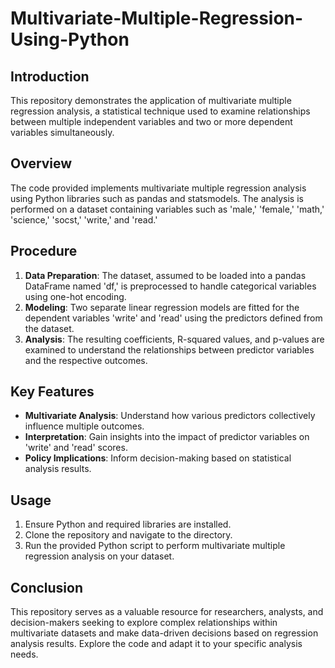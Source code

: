 # Multivariate-Multiple-Regression-Using-Python

## Introduction
This repository demonstrates the application of multivariate multiple regression analysis, a statistical technique used to examine relationships between multiple independent variables and two or more dependent variables simultaneously.

## Overview
The code provided implements multivariate multiple regression analysis using Python libraries such as pandas and statsmodels. The analysis is performed on a dataset containing variables such as 'male,' 'female,' 'math,' 'science,' 'socst,' 'write,' and 'read.'

## Procedure
1. **Data Preparation**: The dataset, assumed to be loaded into a pandas DataFrame named 'df,' is preprocessed to handle categorical variables using one-hot encoding.
2. **Modeling**: Two separate linear regression models are fitted for the dependent variables 'write' and 'read' using the predictors defined from the dataset.
3. **Analysis**: The resulting coefficients, R-squared values, and p-values are examined to understand the relationships between predictor variables and the respective outcomes.

## Key Features
- **Multivariate Analysis**: Understand how various predictors collectively influence multiple outcomes.
- **Interpretation**: Gain insights into the impact of predictor variables on 'write' and 'read' scores.
- **Policy Implications**: Inform decision-making based on statistical analysis results.

## Usage
1. Ensure Python and required libraries are installed.
2. Clone the repository and navigate to the directory.
3. Run the provided Python script to perform multivariate multiple regression analysis on your dataset.

## Conclusion
This repository serves as a valuable resource for researchers, analysts, and decision-makers seeking to explore complex relationships within multivariate datasets and make data-driven decisions based on regression analysis results. Explore the code and adapt it to your specific analysis needs.
